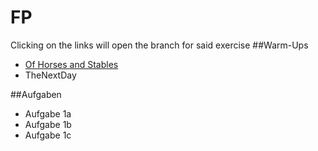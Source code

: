# FP
Clicking on the links will open the branch for said exercise
##Warm-Ups
* [Of Horses and Stables](https://github.com/Valon1551/FP/tree/HorseStable)
* TheNextDay

##Aufgaben
* Aufgabe 1a
* Aufgabe 1b
* Aufgabe 1c
